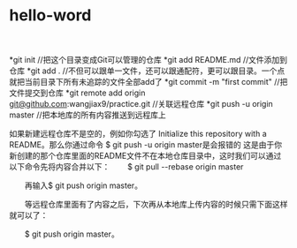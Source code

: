 # hello-word
　　
  
 *git init //把这个目录变成Git可以管理的仓库
 *git add README.md //文件添加到仓库
 *git add . //不但可以跟单一文件，还可以跟通配符，更可以跟目录。一个点就把当前目录下所有未追踪的文件全部add了 
 *git commit -m "first commit" //把文件提交到仓库
 *git remote add origin git@github.com:wangjiax9/practice.git //关联远程仓库
 *git push -u origin master //把本地库的所有内容推送到远程库上
 
 
 
 如果新建远程仓库不是空的，例如你勾选了 Initialize this repository with a README。那么你通过命令 $ git push -u origin master是会报错的
 这是由于你新创建的那个仓库里面的README文件不在本地仓库目录中，这时我们可以通过以下命令先将内容合并以下：
 　　$ git pull --rebase origin master

　　再输入$ git push origin master。

　　等远程仓库里面有了内容之后，下次再从本地库上传内容的时候只需下面这样就可以了：

　　$ git push origin master。
